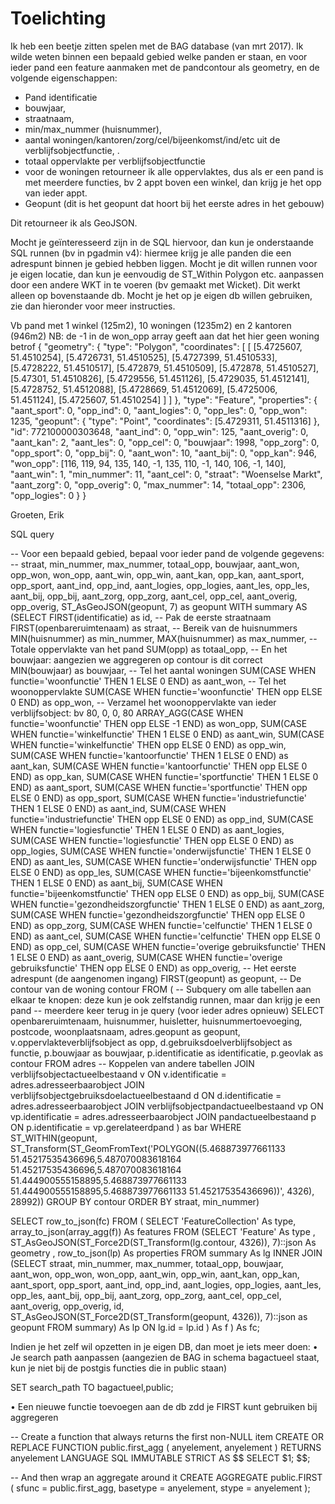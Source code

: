 # Toelichting

Ik heb een beetje zitten spelen met de BAG database (van mrt 2017). Ik wilde weten binnen een bepaald gebied welke panden er staan, en voor ieder pand een feature aanmaken met de pandcontour als geometry, en de volgende eigenschappen:

- Pand identificatie
- bouwjaar,
- straatnaam,
- min/max_nummer (huisnummer),
- aantal woningen/kantoren/zorg/cel/bijeenkomst/ind/etc uit de verblijfsobjectfunctie, .
- totaal oppervlakte per verblijfsobjectfunctie
- voor de woningen retourneer ik alle oppervlaktes, dus als er een pand is met meerdere functies, bv 2 appt boven een winkel, dan krijg je het opp van ieder appt.
- Geopunt (dit is het geopunt dat hoort bij het eerste adres in het gebouw)

Dit retourneer ik als GeoJSON.

Mocht je geïnteresseerd zijn in de SQL hiervoor, dan kun je onderstaande SQL runnen (bv in pgadmin v4): hiermee krijg je alle panden die een adrespunt binnen je gebied hebben liggen. Mocht je dit willen runnen voor je eigen locatie, dan kun je eenvoudig de ST_Within Polygon etc. aanpassen door een andere WKT in te voeren (bv gemaakt met Wicket). Dit werkt alleen op bovenstaande db. Mocht je het op je eigen db willen gebruiken, zie dan hieronder voor meer instructies.

Vb pand met 1 winkel (125m2), 10 woningen (1235m2) en 2 kantoren (946m2)
NB: de -1 in de won_opp array geeft aan dat het hier geen woning betrof
{
    "geometry": {
      "type": "Polygon",
      "coordinates": [
        [
          [5.4725607, 51.4510254],
          [5.4726731, 51.4510525],
          [5.4727399, 51.4510533],
          [5.4728222, 51.4510517],
          [5.472879, 51.4510509],
          [5.472878, 51.4510527],
          [5.47301, 51.4510826],
          [5.4729556, 51.451126],
          [5.4729035, 51.4512141],
          [5.4728752, 51.4512088],
          [5.4728669, 51.4512069],
          [5.4725006, 51.451124],
          [5.4725607, 51.4510254]
        ]
      ]
    },
    "type": "Feature",
    "properties": {
      "aant_sport": 0,
      "opp_ind": 0,
      "aant_logies": 0,
      "opp_les": 0,
      "opp_won": 1235,
      "geopunt": {
        "type": "Point",
        "coordinates": [5.4729311, 51.4511316]
      },
      "id": 772100000303648,
      "aant_ind": 0,
      "opp_win": 125,
      "aant_overig": 0,
      "aant_kan": 2,
      "aant_les": 0,
      "opp_cel": 0,
      "bouwjaar": 1998,
      "opp_zorg": 0,
      "opp_sport": 0,
      "opp_bij": 0,
      "aant_won": 10,
      "aant_bij": 0,
      "opp_kan": 946,
      "won_opp": [116, 119, 94, 135, 140, -1, 135, 110, -1, 140, 106, -1, 140],
      "aant_win": 1,
      "min_nummer": 11,
      "aant_cel": 0,
      "straat": "Woenselse Markt",
      "aant_zorg": 0,
      "opp_overig": 0,
      "max_nummer": 14,
      "totaal_opp": 2306,
      "opp_logies": 0
    }
  }

Groeten,
Erik

SQL query

-- Voor een bepaald gebied, bepaal voor ieder pand de volgende gegevens:
-- straat, min_nummer, max_nummer, totaal_opp, bouwjaar, aant_won, opp_won, won_opp, aant_win, opp_win, aant_kan, opp_kan, aant_sport, opp_sport, aant_ind, opp_ind, aant_logies, opp_logies, aant_les, opp_les, aant_bij, opp_bij, aant_zorg, opp_zorg, aant_cel, opp_cel, aant_overig, opp_overig, ST_AsGeoJSON(geopunt, 7) as geopunt
WITH summary AS (SELECT
  FIRST(identificatie) as id,
  -- Pak de eerste straatnaam
  FIRST(openbareruimtenaam) as straat,
  -- Bereik van de huisnummers
  MIN(huisnummer) as min_nummer,
  MAX(huisnummer) as max_nummer,
  -- Totale oppervlakte van het pand
  SUM(opp) as totaal_opp,
  -- En het bouwjaar: aangezien we aggregeren op contour is dit correct
  MIN(bouwjaar) as bouwjaar,
  -- Tel het aantal woningen
  SUM(CASE WHEN functie='woonfunctie' THEN 1 ELSE 0 END) as aant_won,
  -- Tel het woonoppervlakte
  SUM(CASE WHEN functie='woonfunctie' THEN opp ELSE 0 END) as opp_won,
  -- Verzamel het woonoppervlakte van ieder verblijfsobject: bv 80, 0, 0, 80
  ARRAY_AGG(CASE WHEN functie='woonfunctie' THEN opp ELSE -1 END) as won_opp,
  SUM(CASE WHEN functie='winkelfunctie' THEN 1 ELSE 0 END) as aant_win,
  SUM(CASE WHEN functie='winkelfunctie' THEN opp ELSE 0 END) as opp_win,
  SUM(CASE WHEN functie='kantoorfunctie' THEN 1 ELSE 0 END) as aant_kan,
  SUM(CASE WHEN functie='kantoorfunctie' THEN opp ELSE 0 END) as opp_kan,
  SUM(CASE WHEN functie='sportfunctie' THEN 1 ELSE 0 END) as aant_sport,
  SUM(CASE WHEN functie='sportfunctie' THEN opp ELSE 0 END) as opp_sport,
  SUM(CASE WHEN functie='industriefunctie' THEN 1 ELSE 0 END) as aant_ind,
  SUM(CASE WHEN functie='industriefunctie' THEN opp ELSE 0 END) as opp_ind,
  SUM(CASE WHEN functie='logiesfunctie' THEN 1 ELSE 0 END) as aant_logies,
  SUM(CASE WHEN functie='logiesfunctie' THEN opp ELSE 0 END) as opp_logies,
  SUM(CASE WHEN functie='onderwijsfunctie' THEN 1 ELSE 0 END) as aant_les,
  SUM(CASE WHEN functie='onderwijsfunctie' THEN opp ELSE 0 END) as opp_les,
  SUM(CASE WHEN functie='bijeenkomstfunctie' THEN 1 ELSE 0 END) as aant_bij,
  SUM(CASE WHEN functie='bijeenkomstfunctie' THEN opp ELSE 0 END) as opp_bij,
  SUM(CASE WHEN functie='gezondheidszorgfunctie' THEN 1 ELSE 0 END) as aant_zorg,
  SUM(CASE WHEN functie='gezondheidszorgfunctie' THEN opp ELSE 0 END) as opp_zorg,
  SUM(CASE WHEN functie='celfunctie' THEN 1 ELSE 0 END) as aant_cel,
  SUM(CASE WHEN functie='celfunctie' THEN opp ELSE 0 END) as opp_cel,
  SUM(CASE WHEN functie='overige gebruiksfunctie' THEN 1 ELSE 0 END) as aant_overig,
  SUM(CASE WHEN functie='overige gebruiksfunctie' THEN opp ELSE 0 END) as opp_overig,
  -- Het eerste adrespunt (de aangenomen ingang)
  FIRST(geopunt) as geopunt,
  -- De contour van de woning
  contour
FROM (
  -- Subquery om alle tabellen aan elkaar te knopen: deze kun je ook zelfstandig runnen, maar dan krijg je een pand
  -- meerdere keer terug in je query (voor ieder adres opnieuw)
  SELECT
        openbareruimtenaam,
        huisnummer,
        huisletter,
        huisnummertoevoeging,
        postcode,
        woonplaatsnaam,
        adres.geopunt as geopunt,
        v.oppervlakteverblijfsobject as opp,
        d.gebruiksdoelverblijfsobject as functie,
        p.bouwjaar as bouwjaar,
      p.identificatie as identificatie,
        p.geovlak as contour
    FROM adres
    -- Koppelen van andere tabellen
    JOIN verblijfsobjectactueelbestaand v ON v.identificatie = adres.adresseerbaarobject
    JOIN verblijfsobjectgebruiksdoelactueelbestaand d ON d.identificatie = adres.adresseerbaarobject
    JOIN verblijfsobjectpandactueelbestaand vp ON vp.identificatie = adres.adresseerbaarobject
    JOIN pandactueelbestaand p ON p.identificatie = vp.gerelateerdpand
) as bar
WHERE ST_WITHIN(geopunt, ST_Transform(ST_GeomFromText('POLYGON((5.468873977661133 51.45217535436696,5.487070083618164 51.45217535436696,5.487070083618164 51.444900555158895,5.468873977661133 51.444900555158895,5.468873977661133 51.45217535436696))', 4326), 28992))
GROUP BY contour
ORDER BY straat, min_nummer)

SELECT row_to_json(fc)
 FROM ( SELECT 'FeatureCollection' As type, array_to_json(array_agg(f)) As features
 FROM (SELECT 'Feature' As type
    , ST_AsGeoJSON(ST_Force2D(ST_Transform(lg.contour, 4326)), 7)::json As geometry
    , row_to_json(lp) As properties
   FROM summary As lg
         INNER JOIN (SELECT straat,
                     min_nummer,
                     max_nummer,
                     totaal_opp,
                     bouwjaar,
                     aant_won,
                     opp_won,
                     won_opp,
                     aant_win,
                     opp_win,
                     aant_kan,
                     opp_kan,
                     aant_sport,
                     opp_sport,
                     aant_ind,
                     opp_ind,
                     aant_logies,
                     opp_logies,
                     aant_les,
                     opp_les,
                     aant_bij,
                     opp_bij,
                     aant_zorg,
                     opp_zorg,
                     aant_cel,
                     opp_cel,
                     aant_overig,
                     opp_overig,
                     id,
                     ST_AsGeoJSON(ST_Force2D(ST_Transform(geopunt, 4326)), 7)::json as geopunt FROM summary) As lp
       ON lg.id = lp.id  ) As f )  As fc;


Indien je het zelf wil opzetten in je eigen DB, dan moet je iets meer doen:
•	Je search path aanpassen (aangezien de BAG in schema bagactueel staat, kun je niet bij de postgis functies die in public staan)

SET search_path TO bagactueel,public;

•	Een nieuwe functie toevoegen aan de db zdd je FIRST kunt gebruiken bij aggregeren

-- Create a function that always returns the first non-NULL item
CREATE OR REPLACE FUNCTION public.first_agg ( anyelement, anyelement )
RETURNS anyelement LANGUAGE SQL IMMUTABLE STRICT AS $$
        SELECT $1;
$$;

-- And then wrap an aggregate around it
CREATE AGGREGATE public.FIRST (
        sfunc    = public.first_agg,
        basetype = anyelement,
        stype    = anyelement
);
